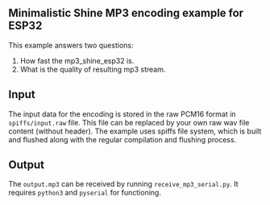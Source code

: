 ## Minimalistic Shine MP3 encoding example for ESP32
This example answers two questions:
1. How fast the mp3_shine_esp32 is.
2. What is the quality of resulting mp3 stream.

## Input
The input data for the encoding is stored in the raw PCM16 format in `spiffs/input.raw` file. This file can be replaced by your own raw wav file content (without header). The example uses spiffs file system, which is built and flushed along with the regular compilation and flushing process.

## Output
The `output.mp3` can be received by running `receive_mp3_serial.py`. It requires `python3` and `pyserial` for functioning.
